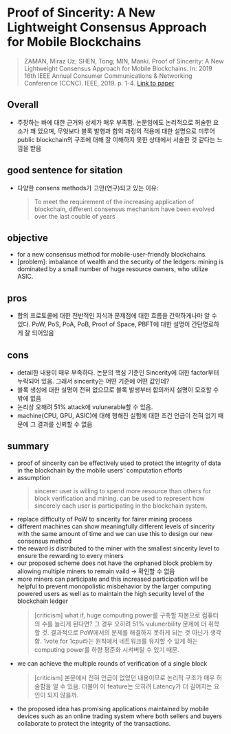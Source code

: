 # Proof of Sincerity: A New Lightweight Consensus Approach for Mobile Blockchains
> ZAMAN, Miraz Uz; SHEN, Tong; MIN, Manki. Proof of Sincerity: A New Lightweight Consensus Approach for Mobile Blockchains. In: 2019 16th IEEE Annual Consumer Communications & Networking Conference (CCNC). IEEE, 2019. p. 1-4.
> [Link to paper](https://ieeexplore.ieee.org/abstract/document/8651742)

## Overall
* 주장하는 바에 대한 근거와 상세가 매우 부족함. 논문임에도 논리적으로 허술한 요소가 꽤 있으며, 무엇보다 블록 발행과 합의 과정의 적용에 대한 설명으로 미루어 public blockchain의 구조에 대해 잘 이해하지 못한 상태에서 서술한 것 같다는 느낌을 받음

## good sentence for sitation
* 다양한 consens methods가 고안(연구)되고 있는 이유:
    > To meet the requirement of the increasing application of blockchain, different consensus mechanism have been evolved over the last couble of years

## objective
* for a new consensus method for mobile-user-friendly blockchains.
* [problem]: imbalance of wealth and the security of the ledgers: mining is dominated by a small number of huge resource owners, who utilize ASIC.

## pros
* 합의 프로토콜에 대한 전반적인 지식과 문제점에 대한 흐름을 간략하게나마 알 수 있다. PoW, PoS, PoA, PoB, Proof of Space, PBFT에 대한 설명이 간단명료하게 잘 되어있음

## cons
* detail한 내용이 매우 부족하다. 논문의 핵심 기준인 Sincerity에 대한 factor부터 누락되어 있음. 그래서 sincerity는 어떤 기준에 어떤 값인데?
* 블록 생성에 대한 설명이 전혀 없으므로 블록 발생부터 합의까지 설명이 모호할 수 밖에 없음
* 논리상 오해려 51% attack에 vulunerable할 수 있음.
* machine(CPU, GPU, ASIC)에 대해 행해진 실험에 대한 조건 언급이 전혀 없기 때문에 그 결과를 신뢰할 수 없음

## summary
* proof of sincerity can be effectively used to protect the integrity of data in the blockchain by the mobile users' computation efforts
* assumption
    > sincerer user is willing to spend more resource than others for block verification and mining. can be used to represent how sincerely each user is participating in the blockchain system.
* replace difficulty of PoW to sincerity for fairer mining process
* different machines can show meaningfully different levels of sincerity with the same amount of time and we can use this to design our new consensus method
* the reward is distributed to the miner with the smallest sincerity level to ensure the rewarding to every miners
* our proposed scheme does not have the orphaned block problem by allowing multiple miners to remain vaild -> 확인할 수 없음
* more miners can participate and this increased participation will be helpful to prevent monopolistic misbehavior by the larger computing powered users as well as to maintain the high security level of the blockchain ledger
    > [criticism] what if, huge computing power를 구축할 자본으로 컴퓨터의 수를 늘리게 된다면? 그 경우 오히려 51% vulunerbility 문제에 더 취학할 것. 결과적으로 PoW에서의 문제를 해결하지 못하게 되는 것 아닌가 생각함. 1vote for 1cpu라는 원칙에서 네트워크를 유지할 수 있게 하는 computing power를 하향 평준화 시켜버릴 수 있기 때문.
* we can achieve the multiple rounds of verification of a single block
    > [criticism] 본문에서 전혀 언급이 없었던 내용이므로 논리적 구조가 매우 허술함을 알 수 있음. 더불어 이 feature는 오히려 Latency가 더 길어지는 요인이 되지 않을까.
* the proposed idea has promising applications maintained by mobile devices such as an online trading system where both sellers and buyers collaborate to protect the integrity of the transactions.